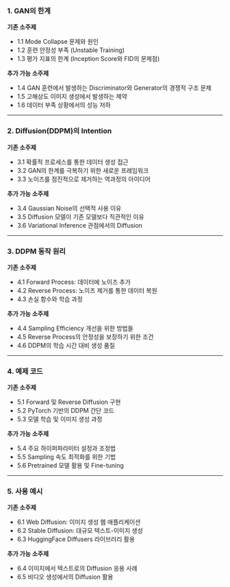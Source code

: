### 1. GAN의 한계

**기존 소주제**

- 1.1 Mode Collapse 문제와 원인
- 1.2 훈련 안정성 부족 (Unstable Training)
- 1.3 평가 지표의 한계 (Inception Score와 FID의 문제점)

**추가 가능 소주제**

- 1.4 GAN 훈련에서 발생하는 Discriminator와 Generator의 경쟁적 구조 문제
- 1.5 고해상도 이미지 생성에서 발생하는 제약
- 1.6 데이터 부족 상황에서의 성능 저하

---

### 2. Diffusion(DDPM)의 Intention

**기존 소주제**

- 3.1 확률적 프로세스를 통한 데이터 생성 접근
- 3.2 GAN의 한계를 극복하기 위한 새로운 프레임워크
- 3.3 노이즈를 점진적으로 제거하는 역과정의 아이디어

**추가 가능 소주제**

- 3.4 Gaussian Noise의 선택적 사용 이유
- 3.5 Diffusion 모델이 기존 모델보다 직관적인 이유
- 3.6 Variational Inference 관점에서의 Diffusion

---

### 3. DDPM 동작 원리

**기존 소주제**

- 4.1 Forward Process: 데이터에 노이즈 추가
- 4.2 Reverse Process: 노이즈 제거를 통한 데이터 복원
- 4.3 손실 함수와 학습 과정

**추가 가능 소주제**

- 4.4 Sampling Efficiency 개선을 위한 방법들
- 4.5 Reverse Process의 안정성을 보장하기 위한 조건
- 4.6 DDPM의 학습 시간 대비 생성 품질

---

### 4. 예제 코드

**기존 소주제**

- 5.1 Forward 및 Reverse Diffusion 구현
- 5.2 PyTorch 기반의 DDPM 간단 코드
- 5.3 모델 학습 및 이미지 생성 과정

**추가 가능 소주제**

- 5.4 주요 하이퍼파라미터 설정과 조정법
- 5.5 Sampling 속도 최적화를 위한 기법
- 5.6 Pretrained 모델 활용 및 Fine-tuning

---

### 5. 사용 예시

**기존 소주제**

- 6.1 Web Diffusion: 이미지 생성 웹 애플리케이션
- 6.2 Stable Diffusion: 대규모 텍스트-이미지 생성
- 6.3 HuggingFace Diffusers 라이브러리 활용

**추가 가능 소주제**

- 6.4 이미지에서 텍스트로의 Diffusion 응용 사례
- 6.5 비디오 생성에서의 Diffusion 활용